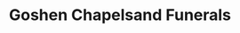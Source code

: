 ---
title: "Goshen Chapelsand Funerals"
url: /alaminos/goshen-chapelsand-funerals/
shop: funeral directors
---